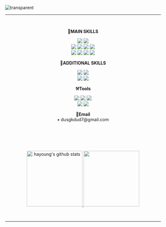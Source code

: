![transparent](https://capsule-render.vercel.app/api?type=transparent&fontColor=424242&text=Hayoung's%20GitHub%20&height=150&fontSize=60&desc=Welcome!&descAlignY=75&descAlign=60)
<hr>
<br>



<p align="center">
 <strong>🔆MAIN SKILLS</strong>

<p align="center" display="inline-block">
    <img src="https://img.shields.io/badge/React-20232A?style=for-the-badge&logo=react&logoColor=61DAFB"> 
<img src="https://img.shields.io/badge/Next.js-000?logo=nextdotjs&logoColor=fff&style=for-the-badge"> 
 
<br/>
  <img src="https://img.shields.io/badge/HTML5-E34F26?style=for-the-badge&logo=html5&logoColor=white">
  <img src="https://img.shields.io/badge/CSS3-1572B6?style=for-the-badge&logo=css3&logoColor=white">
  <img src="https://img.shields.io/badge/JavaScript-F7DF1E?style=for-the-badge&logo=JavaScript&logoColor=white">
  <img src="https://img.shields.io/badge/TypeScript-007ACC?style=for-the-badge&logo=typescript&logoColor=white">
  <br>
  <img src="https://img.shields.io/badge/styled--components-DB7093?style=for-the-badge&logo=styled-components&logoColor=white">
  


   
  <img src="https://img.shields.io/badge/Material--UI-0081CB?style=for-the-badge&logo=material-ui&logoColor=white"> 
  
  <img src="https://img.shields.io/badge/Redux-593D88?style=for-the-badge&logo=redux&logoColor=white"> 
  
  <img src="https://img.shields.io/badge/npm-CB3837?style=for-the-badge&logo=npm&logoColor=white"> 
  

   </p>




   <p align="center">
 <strong>🎈ADDITIONAL SKILLS</strong>

<p align="center" display="inline-block">
     <img src="https://img.shields.io/badge/Node.js-43853D?style=for-the-badge&logo=node.js&logoColor=white">
       <img src="https://img.shields.io/badge/Express.js-404D59?style=for-the-badge"> <br/>
     <img src="https://img.shields.io/badge/Bootstrap-563D7C?style=for-the-badge&logo=bootstrap&logoColor=white">
       <img src="https://img.shields.io/badge/Sass-CC6699?style=for-the-badge&logo=sass&logoColor=white">
</p>

 <p align="center">
<strong>⚒️Tools</strong>
<p align="center" display="inline-block">
    <img src="https://img.shields.io/badge/GitHub-100000?style=for-the-badge&logo=github&logoColor=white"> 
   <img src="https://img.shields.io/badge/Discord-7289DA?style=for-the-badge&logo=discord&logoColor=white"> 
     <img src="https://img.shields.io/badge/Slack-4A154B?style=for-the-badge&logo=slack&logoColor=white"><br/>
  
   <img src="https://img.shields.io/badge/Notion-000000?style=for-the-badge&logo=notion&logoColor=white"> 
     <img src="https://img.shields.io/badge/Figma-F24E1E?style=for-the-badge&logo=figma&logoColor=white">  
 
<br>
<p align="center">
<Strong>📩Email</Strong><br>▪️ dusgkdud7@gmail.com<br>

</p>

<br>

</p>
<br><br>
<p align="center">
    <a href="https://github.com/0520hy">
        <img style="height:180px" src="https://github-readme-stats.vercel.app/api?username=0520hy&show_icons=true&include_all_commits=true&theme=nord&hide_border=true" alt="hayoung's github stats" />
    </a>
    <a href="https://github.com/0520hy">
        <img style="height:180px" src="https://github-readme-stats.vercel.app/api/top-langs/?username=0520hy&layout=donut&theme=nord&hide_border=true" />
    </a> 
</p>
<br>
<hr>
